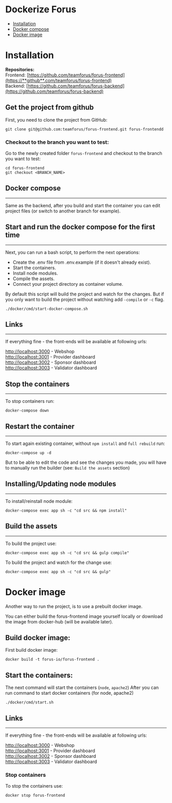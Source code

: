 # Dockerize Forus

- [Installation](#installation)
- [Docker compose](#docker-compose)
- [Docker image](#docker-image)

# Installation

**Repositories:**  
Frontend: [https://github.com/teamforus/forus-frontend](https://**github**.com/teamforus/forus-frontend)  
Backend: [https://github.com/teamforus/forus-backend](https://github.com/teamforus/forus-backend) 

## Get the project from github
First, you need to clone the project from GitHub:
```bashf
git clone git@github.com:teamforus/forus-frontend.git forus-frontendd
```

### Checkout to the branch you want to test:
Go to the newly created folder `forus-frontend` and checkout to the branch you want to test:
```
cd forus-frontend
git checkout <BRANCH_NAME>
```

## Docker compose
___
Same as the backend, after you build and start the container you can edit project files (or switch to another branch for example).

## Start and run the docker compose for the first time
___
Next, you can run a bash script, to perform the next operations:
- Create the .env file from .env.example (if it doesn't already exist).
- Start the containers.
- Install node modules.
- Compile the assets.
- Connect your project directory as container volume.

By default this script will build the project and watch for the changes. 
But if you only want to build the project without watching add `-compile` or `-c` flag.

``` 
./docker/cmd/start-docker-compose.sh
```

## Links
___

If everything fine - the front-ends will be available at following urls:   

[http://localhost:3000](http://localhost:3000) - Webshop  
[http://localhost:3001](http://localhost:3001) - Provider dashboard  
[http://localhost:3002](http://localhost:3002) - Sponsor dashboard  
[http://localhost:3003](http://localhost:3003) - Validator dashboard 

## Stop the containers
___ 

To stop containers run:

``` 
docker-compose down
```

## Restart the container
___ 

To start again existing container, without `npm install` and `full rebuild` run:

``` 
docker-compose up -d
```
But to be able to edit the code and see the changes you made, you will have to manually run the builder (see: `Build the assets` section)

## Installing/Updating node modules
___

To install/reinstall node module: 
``` 
docker-compose exec app sh -c "cd src && npm install"
```

## Build the assets
___

To build the project use:
``` 
docker-compose exec app sh -c "cd src && gulp compile"
```

To build the project and watch for the change use:
``` 
docker-compose exec app sh -c "cd src && gulp"
``` 


# Docker image
Another way to run the project, is to use a prebuilt docker image.

You can either build the forus-frontend image yourself locally or download the image from docker-hub (will be available later).

## Build docker image:
First build docker image:

``` 
docker build -t forus-io/forus-frontend .
```

## Start the containers:
The next command will start the containers (`node`, `apache2`)
After you can run command to start docker containers (for node, apache2)

``` 
./docker/cmd/start.sh
```

## Links
___

If everything fine - the front-ends will be available at following urls:   

[http://localhost:3000](http://localhost:3000) - Webshop  
[http://localhost:3001](http://localhost:3001) - Provider dashboard  
[http://localhost:3002](http://localhost:3002) - Sponsor dashboard  
[http://localhost:3003](http://localhost:3003) - Validator dashboard  

### Stop containers
To stop the containers use:

``` 
docker stop forus-frontend
```
